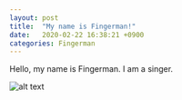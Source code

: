 ```yaml
---
layout: post
title:  "My name is Fingerman!"
date:   2020-02-22 16:38:21 +0900
categories: Fingerman
---
```


Hello, my name is Fingerman. I am a singer.

![alt text](https://lh3.googleusercontent.com/a-/AAuE7mBbcuxBKkbrXxtwYg4xC1VpOVvmbmZdeNTNyuvR=s96-cc-rg "Fingerman")
